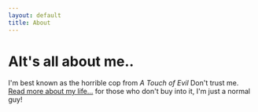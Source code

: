 ```yaml
---
layout: default
title: About
---
```

<div class="blurb">
	<h1>AIt's all about me..</h1>
	<p>I'm best known as the horrible cop from <em>A Touch of Evil</em> Don't trust me. <a href="/about">Read more about my life...</a>
	for those who don't buy into it, I'm just a normal guy!</p>
</div><!-- /.blurb -->